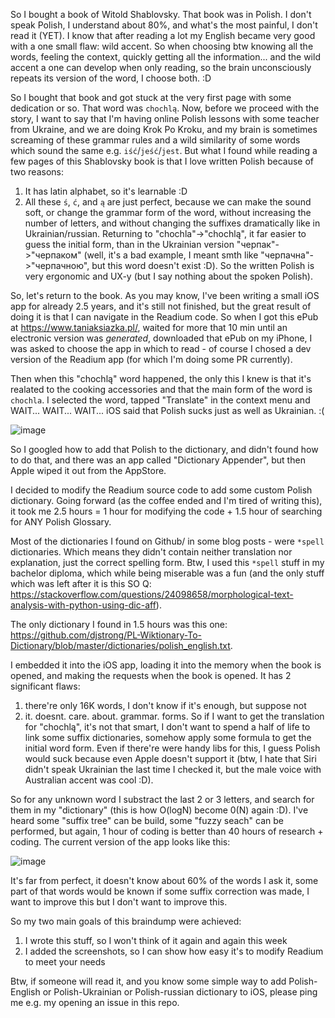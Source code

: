 So I bought a book of Witold Shablovsky.
That book was in Polish. I don't speak Polish, I understand about 80%, and what's the most painful, I don't read it (YET).
I know that after reading a lot my English became very good with a one small flaw: wild accent.
So when choosing btw knowing all the words, feeling the context, quickly getting all the information... and the wild accent a one can develop when only reading, so the brain unconsciously repeats its version of the word, I choose both. :D

So I bought that book and got stuck at the very first page with some dedication or so. That word was `chochlą`. Now, before we proceed with the story, I want to say that I'm having online Polish lessons with some teacher from Ukraine, and we are doing Krok Po Kroku, and my brain is sometimes screaming of these grammar rules and a wild similarity of some words which sound the same e.g. `iść`/`jeść`/`jest`.
But what I found while reading a few pages of this Shablovsky book is that I love written Polish because of two reasons:
1. It has latin alphabet, so it's learnable :D
2. All these `ś`, `ć`, and `ą` are just perfect, because we can make the sound soft, or change the grammar form of the word, without increasing the number of letters, and without changing the suffixes dramatically like in Ukrainian/russian. Returning to "chochla"->"chochlą", it far easier to guess the initial form, than in the Ukrainian version "черпак"->"черпаком" (well, it's a bad example, I meant smth like "черпачна"->"черпачною", but this word doesn't exist :D).
So the written Polish is very ergonomic and UX-y (but I say nothing about the spoken Polish).

So, let's return to the book. As you may know, I've been writing a small iOS app for already 2.5 years, and it's still not finished, but the great result of doing it is that I can navigate in the Readium code. So when I got this ePub at https://www.taniaksiazka.pl/, waited for more that 10 min until an electronic version was _generated_, downloaded that ePub on my iPhone, I was asked to choose the app in which to read - of course I chosed a dev version of the Readium app (for which I'm doing some PR currently). 

Then when this "chochlą" word happened, the only this I knew is that it's realated to the cooking accessories and that the main form of the word is `chochla`. I selected the word, tapped "Translate" in the context menu and WAIT... WAIT... WAIT... iOS said that Polish sucks just as well as Ukrainian. :(

![image](https://github.com/gatamar/gist_blog/blob/main/resources/polish-1-1.jpeg)

So I googled how to add that Polish to the dictionary, and didn't found how to do that, and there was an app called "Dictionary Appender", but then Apple wiped it out from the AppStore.

I decided to modify the Readium source code to add some custom Polish dictionary. Going forward (as the coffee ended and I'm tired of writing this), it took me 2.5 hours = 1 hour for modifying the code + 1.5 hour of searching for ANY Polish Glossary.

Most of the dictionaries I found on Github/ in some blog posts - were `*spell` dictionaries. Which means they didn't contain neither translation nor explanation, just the correct spelling form. Btw, I used this `*spell` stuff in my bachelor diploma, which while being miserable was a fun (and the only stuff which was left after it is this SO Q: https://stackoverflow.com/questions/24098658/morphological-text-analysis-with-python-using-dic-aff).

The only dictionary I found in 1.5 hours was this one: https://github.com/djstrong/PL-Wiktionary-To-Dictionary/blob/master/dictionaries/polish_english.txt.      

I embedded it into the iOS app, loading it into the memory when the book is opened, and making the requests when the book is opened.
It has 2 significant flaws:
1. there're only 16K words, I don't know if it's enough, but suppose not
2. it. doesnt. care. about. grammar. forms. So if I want to get the translation for "chochlą", it's not that smart, I don't want to spend a half of life to link some suffix dictionaries, somehow apply some formula to get the initial word form. Even if there're were handy libs for this, I guess Polish would suck because even Apple doesn't support it (btw, I hate that Siri didn't speak Ukrainian the last time I checked it, but the male voice with Australian accent was cool :D). 

So for any unknown word I substract the last 2 or 3 letters, and search for them in my "dictionary" (this is how O(logN) become 0(N) again :D). I've heard some "suffix tree" can be build, some "fuzzy seach" can be performed, but again, 1 hour of coding is better than 40 hours of research + coding. 
The current version of the app looks like this:

![image](https://github.com/gatamar/gist_blog/blob/main/resources/polish-1-2.jpeg)

It's far from perfect, it doesn't know about 60% of the words I ask it, some part of that words would be known if some suffix correction was made, I want to improve this but I don't want to improve this.

So my two main goals of this braindump were achieved:
1. I wrote this stuff, so I won't think of it again and again this week
2. I added the screenshots, so I can show how easy it's to modify Readium to meet your needs

Btw, if someone will read it, and you know some simple way to add Polish-English or Polish-Ukrainian or Polish-russian dictionary to iOS, please ping me e.g. my opening an issue in this repo. 
